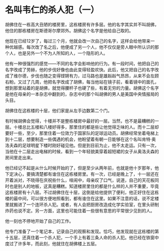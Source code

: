 # 名叫韦仁的杀人犯（一）

胡佛住在一栋高大丑陋的楼房里，这栋楼房有许多层。他的名字其实并不叫胡佛，他住的那栋楼房在斯德哥尔摩郊外。胡佛这个名字是他给自己取的。 

他现在已经12岁了，每过三个月，他就会改一次自己的名字，这样会给他带来一种优越感。每次改了名之后，他便成了另一个人，他不仅仅是旁人眼中所认识的那个人，也是另外一个不为人所知的人，一个隐形的人。 

他有一种很强烈的感觉——不同的名字会影响他的行为。有一段时间，他把自己的名字改成了劳赫，他的步伐好像也由此变得轻盈欢快。此后，他又把自己的名字改成了维尔德，步伐也随之变得铿锵有力，过马路也是雄赳赳气昂昂，从来不会左顾右盼。又过了几周，他把名字改成了胡佛，每当他站在镜子前，看着镜中的面孔，想到那里站着的是胡佛，就觉得腰杆子也硬了些，有着无穷的力量。胡佛这个名字是他在母亲的一本杂志中翻到的，杂志中的那个叫胡佛的男人是美国中央情报局的头目。 

胡佛住在这栋楼的十层，他们家是从左手边数第二个门。 

有时候胡佛会觉得，十楼并不是整栋楼房中最好的一层。当然，也不是最糟糕的一层。十楼总比五楼和八楼好得多，那里住的都是些让他觉得乏味的人。而十二层却要好一些，至少，那里住着一位效力于国家队的足球运动员。胡佛经常坐着电梯上到十二层，想要制造一些偶遇的机会，他盼望着有朝一日能够在这个名叫肯特·奥洛夫森的足球明星下楼时刚好碰见他。但是到目前为止，他不太走运。只有一次，当他在十二层走出电梯的时候，看到一个年轻貌美穿着超短裙的女子从奥洛夫森的房间里走出来。 

他已经记不起是从什么时候开始的了，但是至少从两年前，也就是他十岁那年，他下定决心，要搞清楚都有谁住在这栋楼房里。有一次，已经是晚上了，十一层还在开着派对，不晓得在庆祝些什么，喧闹中，母亲叹了口气，说道，自己的天花板同时也是别人的地板，这真是糟糕。知道楼房里住的都是什么样的人并不重要，毕竟这栋楼房有十八层。不过胡佛住在十层，这倒是给他提供了便利，他正好住在这栋楼的最中间，可以很方便地照看到，都有谁住在这里。如果不注意的话，说不定楼里就搬进了一个连环杀人犯。或者，有人会把厨房改造成化学实验室，在里头研制炸药也说不定。另一方面，这里也可能住着一些很有意思的平常很少见到的人。 

他一刻也不停地开始了自己的工作。 

他专门准备了一个笔记本，记录自己的观察和发现。恰巧，他发现就在这栋楼的第十五层，还真住着一个杀人犯，一个手上有着三条人命的杀人犯。他已经在铁窗中度过了许多年，而此刻，他就住在胡佛楼上五层。